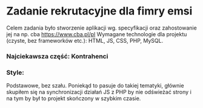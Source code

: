 # Zadanie rekrutacyjne dla fimry emsi
Celem zadania było stworzenie aplikacji wg. specyfikacji oraz zahostowanie jej na np. cba https://www.cba.pl/pl 
Wymagane technologie dla projektu (czyste, bez frameworków etc.):  HTML, JS, CSS, PHP, MySQL.

### Najciekawsza część: Kontrahenci 

### Style:
Podstawowe, bez szału. Poniekąd to pasuje do takiej tematyki, głównie skupiłem się na synchronizacji działań JS z PHP by nie odświeżać strony i na tym by był to projekt skończony w szybkim czasie. 
